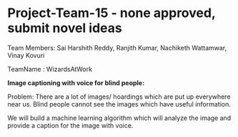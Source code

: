 # Project-Team-15 - none approved, submit novel ideas 

Team Members: Sai Harshith Reddy, Ranjith Kumar, Nachiketh Wattamwar, Vinay Kovuri

TeamName : WizardsAtWork

**Image captioning with voice for blind people:**

Problem: There are a lot of images/ hoardings which are put up everywhere near us. Blind people cannot see the images which have useful information. 

We will build a machine learning algorithm which will analyze the image and provide a caption for the image with voice.

